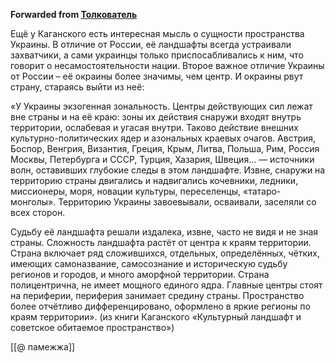 **Forwarded from [Толкователь](https://t.me/tolk_tolk/19006)**

Ещё у Каганского есть интересная мысль о сущности пространства Украины. В отличие от России, её ландшафты всегда устраивали захватчики, а сами украинцы только приспосабливались к ним, что говорит о несамостоятельности нации. Второе важное отличие Украины от России – её окраины более значимы, чем центр. И окраины рвут страну, стараясь выйти из неё:

«У Украины экзогенная зональность. Центры действующих сил лежат вне страны и на её краю: зоны их действия снаружи входят внутрь территории, ослабевая и угасая внутри. Таково действие внешних культурно-политических ядер и азональных краевых очагов. Австрия, Боспор, Венгрия, Византия, Греция, Крым, Литва, Польша, Рим, Россия Москвы, Петербурга и СССР, Турция, Хазария, Швеция... — источники волн, оставивших глубокие следы в этом ландшафте. Извне, снаружи на территорию страны двигались и надвигались кочевники, ледники, миссионеры, моря, новации культуры, переселенцы, «татаро-монголы». Территорию Украины завоевывали, осваивали, заселяли со всех сторон.

Судьбу её ландшафта решали издалека, извне, часто не видя и не зная страны. Сложность ландшафта растёт от центра к краям территории. Страна включает ряд сложившихся, отдельных, определённых, чётких, имеющих самоназвание, самосознание и историческую судьбу регионов и городов, и много аморфной территории. Страна полицентрична, не имеет мощного единого ядра. Главные центры стоят на периферии, периферия занимает средину страны. Пространство более отчётливо дифференцировано, оформлено в яркие регионы по краям территории».
(из книги Каганского «Культурный ландшафт и советское обитаемое пространство»)

[[@ памежжа]]
